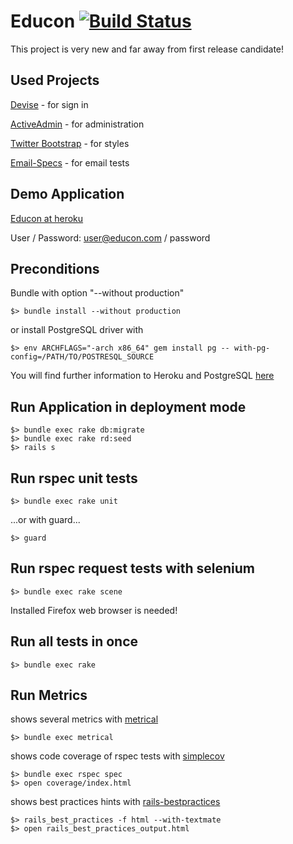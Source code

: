 # Educon [![Build Status](http://travis-ci.org/marhan/educon.png)](http://travis-ci.org/marhan/educon)

This project is very new and far away from first release candidate!

## Used Projects

[Devise](https://github.com/plataformatec/devise) - for sign in

[ActiveAdmin](https://github.com/gregbell/active_admin) - for administration

[Twitter Bootstrap](https://github.com/twitter/bootstrap) - for styles

[Email-Specs](https://github.com/bmabey/email-spec) - for email tests


## Demo Application

[Educon at heroku](http://educon.heroku.com)

User / Password: user@educon.com / password


## Preconditions

Bundle with option "--without production" 

    $> bundle install --without production

or install PostgreSQL driver with

    $> env ARCHFLAGS="-arch x86_64" gem install pg -- with-pg-config=/PATH/TO/POSTRESQL_SOURCE

You will find further information to Heroku and PostgreSQL [here](http://blog.dievolution.net/tipps/tutorial-rails-3-1-heroku/)

## Run Application in deployment mode

    $> bundle exec rake db:migrate
    $> bundle exec rake rd:seed
    $> rails s

## Run rspec unit tests

    $> bundle exec rake unit

...or with guard...

    $> guard

## Run rspec request tests with selenium

    $> bundle exec rake scene

Installed Firefox web browser is needed!

## Run all tests in once

    $> bundle exec rake

## Run Metrics

shows several metrics with [metrical](http://iain.nl/easier-metricfu-with-metrical)

    $> bundle exec metrical

shows code coverage of rspec tests with [simplecov](https://github.com/colszowka/simplecov)

    $> bundle exec rspec spec
    $> open coverage/index.html

shows best practices hints with [rails-bestpractices](http://rails-bestpractices.com/)

    $> rails_best_practices -f html --with-textmate
    $> open rails_best_practices_output.html



